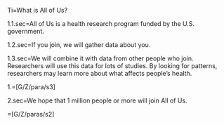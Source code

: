 Ti=What is All of Us?

1.1.sec=All of Us is a health research program funded by the U.S. government.

1.2.sec=If you join, we will gather data about you.

1.3.sec=We will combine it with data from other people who join. Researchers will use this data for lots of studies. By looking for patterns, researchers may learn more about what affects people’s health.

1.=[G/Z/para/s3]

2.sec=We hope that 1 million people or more will join All of Us.

=[G/Z/paras/s2]
